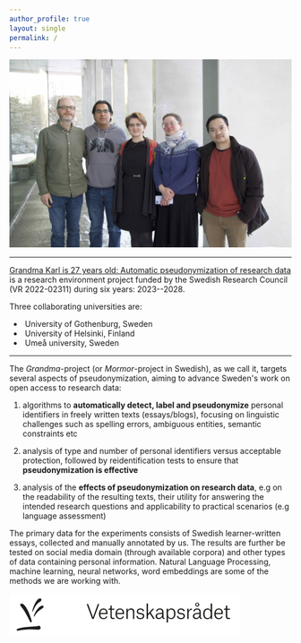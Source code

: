 ```yaml
---
author_profile: true
layout: single
permalink: /
---
```


![Mormor-team-2023](/assets/images/IMG_7235.jpeg)

-------

[Grandma Karl is 27 years old: Automatic pseudonymization of research data](https://www.vr.se/english/swecris.html#/project/2022-02311_VR) is a research environment project funded by the Swedish Research Council (VR 2022-02311) during six years: 2023--2028. 

Three collaborating universities are: 
* ![]() University of Gothenburg, Sweden
* ![]() University of Helsinki, Finland
* ![]() Umeå university, Sweden

-------


The *Grandma*-project (or *Mormor*-project in Swedish), as we call it, targets several aspects of pseudonymization, aiming to advance Sweden's work on open access to research data:  

1. algorithms to **automatically detect, label and pseudonymize** personal identifiers in freely written texts (essays/blogs), focusing on linguistic challenges such as spelling errors, ambiguous entities, semantic constraints etc 

2. analysis of type and number of personal identifiers versus acceptable protection, followed by reidentification tests to ensure that **pseudonymization is effective** 

3. analysis of the **effects of pseudonymization on research data**, e.g on the readability of the resulting texts, their utility for answering the intended research questions and applicability to practical scenarios (e.g language assessment) 

The primary data for the experiments consists of Swedish learner-written essays, collected and manually annotated by us. The results are further be tested on social media domain (through available corpora) and other types of data containing personal information. Natural Language Processing, machine learning, neural networks, word embeddings are some of the methods we are working with. 

![VR logo](/assets/images/VR-logo.png)
